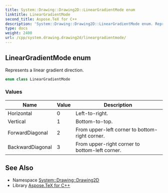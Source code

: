 ```yaml
---
title: System::Drawing::Drawing2D::LinearGradientMode enum
linktitle: LinearGradientMode
second_title: Aspose.TeX for C++
description: 'System::Drawing::Drawing2D::LinearGradientMode enum. Represents a linear gradient direction in C++.'
type: docs
weight: 2400
url: /cpp/system.drawing.drawing2d/lineargradientmode/
---
```

## LinearGradientMode enum


Represents a linear gradient direction.

```cpp
enum class LinearGradientMode
```

### Values

| Name | Value | Description |
| --- | --- | --- |
| Horizontal | 0 | Left-to-right. |
| Vertical | 1 | Bottom-to-top. |
| ForwardDiagonal | 2 | From upper-left corner to bottom-right corner. |
| BackwardDiagonal | 3 | From upper-right corner to bottom-left corner. |

## See Also

* Namespace [System::Drawing::Drawing2D](../)
* Library [Aspose.TeX for C++](../../)
